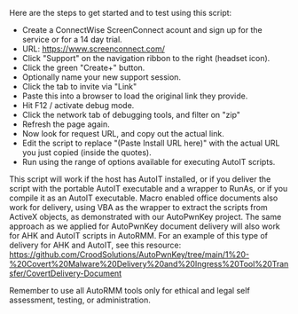 Here are the steps to get started and to test using this script:
 - Create a ConnectWise ScreenConnect acount and sign up for the service or for a 14 day trial. 
 - URL: https://www.screenconnect.com/
 - Click "Support" on the navigation ribbon to the right (headset icon).  
 - Click the green "Create+" button.
 - Optionally name your new support session.
 - Click the tab to invite via "Link"
 - Paste this into a browser to load the original link they provide.
 - Hit F12 / activate debug mode.
 - Click the network tab of debugging tools, and filter on "zip"
 - Refresh the page again.
 - Now look for request URL, and copy out the actual link.  
 - Edit the script to replace "(Paste Install URL here)" with the actual URL you just copied (inside the quotes).
 - Run using the range of options available for executing AutoIT scripts.  

This script will work if the host has AutoIT installed, or if you deliver the script with the portable AutoIT executable and a wrapper to RunAs, or if you compile it as an AutoIT executable. Macro enabled office documents also work for delivery, using VBA as the wrapper to extract the scripts from ActiveX objects, as demonstrated with our AutoPwnKey project. The same approach as we applied for AutoPwnKey document delivery will also work for AHK and AutoIT scripts in AutoRMM. For an example of this type of delivery for AHK and AutoIT, see this resource: https://github.com/CroodSolutions/AutoPwnKey/tree/main/1%20-%20Covert%20Malware%20Delivery%20and%20Ingress%20Tool%20Transfer/CovertDelivery-Document 

Remember to use all AutoRMM tools only for ethical and legal self assessment, testing, or administration.
